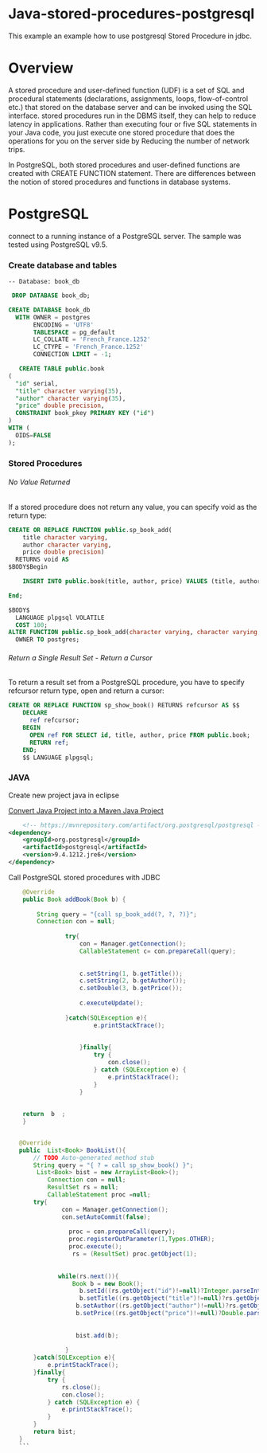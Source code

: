 # Java-stored-procedures-postgresql
This example an example how to use postgresql Stored Procedure in jdbc.


# Overview

A stored procedure and user-defined function (UDF) is a set of SQL and procedural statements (declarations, assignments, loops, flow-of-control etc.) that stored on the database server and can be invoked using the SQL interface. 
stored procedures run in the DBMS itself, they can help to reduce latency in applications. Rather than executing four or five SQL statements in your Java code, you just execute one stored procedure that does the operations for you on the server side by Reducing the number of network trips. 


In PostgreSQL, both stored procedures and user-defined functions are created with CREATE FUNCTION statement. There are differences between the notion of stored procedures and functions in database systems.

# PostgreSQL
connect to a running instance of a PostgreSQL server. The sample was tested using PostgreSQL v9.5. 

### Create database and tables

`-- Database: book_db` 
```sql
 DROP DATABASE book_db;

CREATE DATABASE book_db
  WITH OWNER = postgres
       ENCODING = 'UTF8'
       TABLESPACE = pg_default
       LC_COLLATE = 'French_France.1252'
       LC_CTYPE = 'French_France.1252'
       CONNECTION LIMIT = -1;    
   ```
```sql   
   CREATE TABLE public.book
(
  "id" serial,
  "title" character varying(35), 
  "author" character varying(35),
  "price" double precision,
  CONSTRAINT book_pkey PRIMARY KEY ("id")
)
WITH (
  OIDS=FALSE
);
```
### Stored Procedures
###### No Value Returned
If a stored procedure does not return any value, you can specify void as the return type: 
```sql 
CREATE OR REPLACE FUNCTION public.sp_book_add(
    title character varying,
    author character varying,
    price double precision)
  RETURNS void AS
$BODY$Begin

    INSERT INTO public.book(title, author, price) VALUES (title, author, price);

End;

$BODY$
  LANGUAGE plpgsql VOLATILE
  COST 100;
ALTER FUNCTION public.sp_book_add(character varying, character varying, double precision)
  OWNER TO postgres;
  ```
     
###### Return a Single Result Set - Return a Cursor
To return a result set from a PostgreSQL procedure, you have to specify refcursor return type, open and return a cursor: 
```sql
CREATE OR REPLACE FUNCTION sp_show_book() RETURNS refcursor AS $$
    DECLARE
      ref refcursor;
    BEGIN
      OPEN ref FOR SELECT id, title, author, price FROM public.book;
      RETURN ref;
    END;
    $$ LANGUAGE plpgsql;
```

### JAVA
Create new project java in eclipse

[Convert Java Project into a Maven Java Project](http://crunchify.com/how-to-convert-existing-java-project-to-maven-in-eclipse/)

```xml
    <!-- https://mvnrepository.com/artifact/org.postgresql/postgresql -->
<dependency>
    <groupId>org.postgresql</groupId>
    <artifactId>postgresql</artifactId>
    <version>9.4.1212.jre6</version>
</dependency>
```
Call PostgreSQL stored procedures with JDBC
```java
	@Override
	public Book addBook(Book b) {
		
		String query = "{call sp_book_add(?, ?, ?)}";		
        Connection con = null;
		        
		        try{
		        	con = Manager.getConnection();
		        	CallableStatement c= con.prepareCall(query); 
		        	
		        
		        	c.setString(1, b.getTitle());
		            c.setString(2, b.getAuthor());
		            c.setDouble(3, b.getPrice());
		           
		            c.executeUpdate();      
		            
		        }catch(SQLException e){
			            e.printStackTrace();  
			            
			          
			        }finally{
			            try {
			                con.close();
			            } catch (SQLException e) {
			                e.printStackTrace();
			            }
			        }     
		       
		      
	return  b  ;
	}
``` 
 ```java           

	@Override
	public  List<Book> BookList(){
		// TODO Auto-generated method stub
		String query = "{ ? = call sp_show_book() }";
		 List<Book> bist = new ArrayList<Book>();
	        Connection con = null;
	        ResultSet rs = null;	
	    	CallableStatement proc =null;
        try{
        		con = Manager.getConnection();
        		con.setAutoCommit(false);
        		
        		  proc = con.prepareCall(query);
        	      proc.registerOutParameter(1,Types.OTHER);
        	      proc.execute();
        	       rs = (ResultSet) proc.getObject(1);
        	       
        	       
	           while(rs.next()){             	 
	        	   Book b = new Book();            	
	            	 b.setId((rs.getObject("id")!=null)?Integer.parseInt(rs.getObject("id").toString()):0);	            	
	            	 b.setTitle((rs.getObject("title")!=null)?rs.getObject("title").toString():null);
	            	b.setAuthor((rs.getObject("author")!=null)?rs.getObject("author").toString():null);
	            	b.setPrice((rs.getObject("price")!=null)?Double.parseDouble(rs.getObject("price").toString()):0);
	            
	            		            	
	            	bist.add(b);
	                 
	             }
        }catch(SQLException e){
            e.printStackTrace();
        }finally{
            try {
                rs.close();
                con.close();
            } catch (SQLException e) {
                e.printStackTrace();
            }
        }
        return bist;
	}
	``` 
